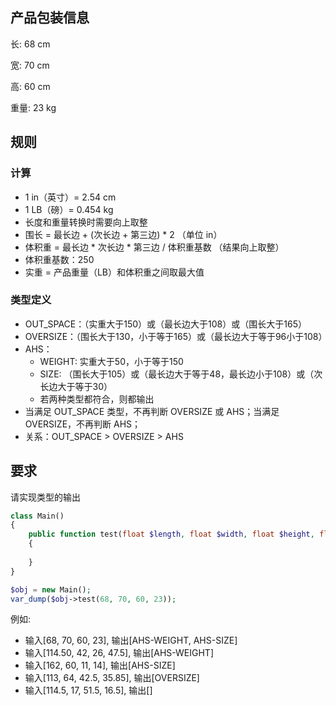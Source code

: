 ## 产品包装信息
长: 68 cm

宽: 70 cm

高: 60 cm

重量: 23 kg

## 规则

### 计算

- 1 in（英寸）= 2.54 cm
- 1 LB（磅）= 0.454 kg
- 长度和重量转换时需要向上取整
- 围长 = 最长边 + (次长边 + 第三边) * 2 （单位 in）
- 体积重 = 最长边 * 次长边 * 第三边 / 体积重基数 （结果向上取整）
- 体积重基数：250
- 实重 = 产品重量（LB）和体积重之间取最大值

### 类型定义
- OUT_SPACE：（实重大于150）或（最长边大于108）或（围长大于165）
- OVERSIZE：（围长大于130，小于等于165）或（最长边大于等于96小于108）
- AHS：
    - WEIGHT: 实重大于50，小于等于150
    - SIZE: （围长大于105）或（最长边大于等于48，最长边小于108）或（次长边大于等于30）
    - 若两种类型都符合，则都输出
- 当满足 OUT_SPACE 类型，不再判断 OVERSIZE 或 AHS；当满足 OVERSIZE，不再判断 AHS；
- 关系：OUT_SPACE > OVERSIZE > AHS

## 要求
请实现类型的输出
```php
class Main()
{
    public function test(float $length, float $width, float $height, float $weight): array
    {
        
    }
}

$obj = new Main();
var_dump($obj->test(68, 70, 60, 23));
```
例如:
- 输入[68, 70, 60, 23], 输出[AHS-WEIGHT, AHS-SIZE]
- 输入[114.50, 42, 26, 47.5], 输出[AHS-WEIGHT]
- 输入[162, 60, 11, 14], 输出[AHS-SIZE]
- 输入[113, 64, 42.5, 35.85], 输出[OVERSIZE]
- 输入[114.5, 17, 51.5, 16.5], 输出[]